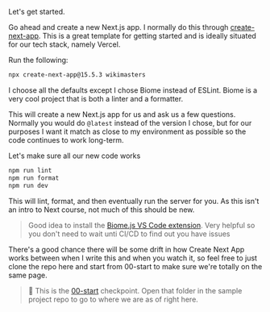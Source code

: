 Let's get started.

Go ahead and create a new Next.js app. I normally do this through [create-next-app][cna]. This is a great template for getting started and is ideally situated for our tech stack, namely Vercel.

Run the following:

```bash
npx create-next-app@15.5.3 wikimasters
```

I choose all the defaults except I chose Biome instead of ESLint. Biome is a very cool project that is both a linter and a formatter.

This will create a new Next.js app for us and ask us a few questions. Normally you would do `@latest` instead of the version I chose, but for our purposes I want it match as close to my environment as possible so the code continues to work long-term.

Let's make sure all our new code works

```bash
npm run lint
npm run format
npm run dev
```

This will lint, format, and then eventually run the server for you. As this isn't an intro to Next course, not much of this should be new.

> Good idea to install the [Biome.js VS Code extension][biome]. Very helpful so you don't need to wait unti CI/CD to find out you have issues

There's a good chance there will be some drift in how Create Next App works between when I write this and when you watch it, so feel free to just clone the repo here and start from 00-start to make sure we're totally on the same page.

> 🏁 This is the [00-start][checkpoint] checkpoint. Open that folder in the sample project repo to go to where we are as of right here.

[checkpoint]: https://github.com/btholt/fullstack-next-wiki/tree/main/00-start
[cna]: https://nextjs.org/docs/app/api-reference/cli/create-next-app
[biome]: https://marketplace.visualstudio.com/items?itemName=biomejs.biome
